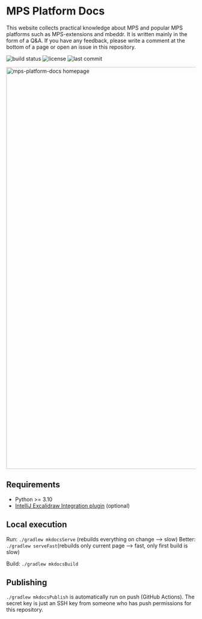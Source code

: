 # MPS Platform Docs

This website collects practical knowledge about MPS and popular MPS platforms such as MPS-extensions and mbeddr. It is written mainly in the form of a Q&A. If you have any feedback, please write a comment at the bottom of a page or
open an issue in this repository.

![build status](https://img.shields.io/github/actions/workflow/status/mbeddr/mps-platform-docs/publish_doc.yml?branch=main)
![license](https://img.shields.io/github/license/mbeddr/mps-platform-docs)
![last commit](https://img.shields.io/github/last-commit/mbeddr/mps-platform-docs)

<img width="1068" alt="mps-platform-docs homepage" src="https://user-images.githubusercontent.com/88385944/180607116-2c61d660-7893-4ebb-a383-97b56ff94abb.png">

## Requirements

- Python >= 3.10
- [IntelliJ Excalidraw Integration plugin](https://plugins.jetbrains.com/plugin/17096-excalidraw-integration) (optional)

## Local execution
Run: `./gradlew mkdocsServe` (rebuilds everything on change --> slow)
Better: `./gradlew serveFast`(rebuilds only current page --> fast, only first build is slow)

Build: `./gradlew mkdocsBuild`

## Publishing

`./gradlew mkdocsPublish` is automatically run on push (GitHub Actions). The secret key is just an SSH key from someone who has push permissions for this repository.
